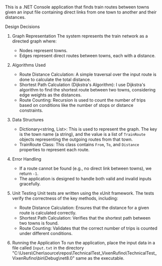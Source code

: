 This is a .NET Console application that finds train routes between towns given an input file containing direct links from one town to another and their distances.

Design Decisions

1. Graph Representation
The system represents the train network as a directed graph where:
	- Nodes represent towns.
	- Edges represent direct routes between towns, each with a distance.

2. Algorithms Used
	- Route Distance Calculation: A simple traversal over the input route is done to calculate the total distance.
	- Shortest Path Calculation (Dijkstra's Algorithm): I use Dijkstra's algorithm to find the shortest route between two towns, considering edge weights as the distances.
	- Route Counting: Recursion is used to count the number of trips based on conditions like the number of stops or distance constraints.

3. Data Structures
	- Dictionary<string, List<TrainRoute>>: This is used to represent the graph. The key is the town name (a string), and the value is a list of `TrainRoute` objects representing the outgoing routes from that town.
	- TrainRoute Class: This class contains `From`, `To`, and `Distance` properties to represent each route.

4. Error Handling
	- If a route cannot be found (e.g., no direct link between towns), we return `-1`.
	- The application is designed to handle both valid and invalid inputs gracefully.

5. Unit Testing
Unit tests are written using the xUnit framework. The tests verify the correctness of the key methods, including:
	- Route Distance Calculation: Ensures that the distance for a given route is calculated correctly.
	- Shortest Path Calculation: Verifies that the shortest path between two towns is found.
	- Route Counting: Validates that the correct number of trips is counted under different conditions.

6. Running the Application
To run the application, place the input data in a file called `Input.txt` in the directory "C:\Users\Chen\source\repos\TechnicalTest_VixenRufino\TechnicalTest_VixenRufino\bin\Debug\net8.0" same as the executable.

